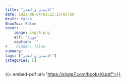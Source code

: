 ```yaml
---
title: "الإنسان والقدر"
date: 2023-06-04T01:21:13+03:00
draft: false
ShowToc: False
cover:
    image: img/6.png
    alt: 'صورة'
    caption: ''
#    hidden: false
summary: 
tags: ["الإنسان والقدر"]
categories: []
---
```

{{< embed-pdf url="https://shate7.com/books/6.pdf">}} 


